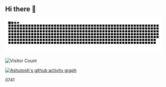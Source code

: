 ## Hi there 👋


![](https://github.com/Ry3n-Huang/Ry3n-Huang/blob/output/github-contribution-grid-snake.svg)

![Visitor Count](https://profile-counter.glitch.me/Ry3n-Huang/count.svg)



[![Ashutosh's github activity graph](https://github-readme-activity-graph.vercel.app/graph?username=Ry3n-Huang)](https://github.com/ashutosh00710/github-readme-activity-graph)

0741
<!--
**Ry3n-Huang/Ry3n-Huang** is a ✨ _special_ ✨ repository because its `README.md` (this file) appears on your GitHub profile.

Here are some ideas to get you started:
![](https://github-readme-stats.vercel.app/api?username=Ry3n-Huang&show_icons=true&theme=transparent)

- 🔭 I’m currently working on ...
- 🌱 I’m currently learning ...
- 👯 I’m looking to collaborate on ...
- 🤔 I’m looking for help with ...
- 💬 Ask me about ...
- 📫 How to reach me: ...
- 😄 Pronouns: ...
- ⚡ Fun fact: ...
-->
